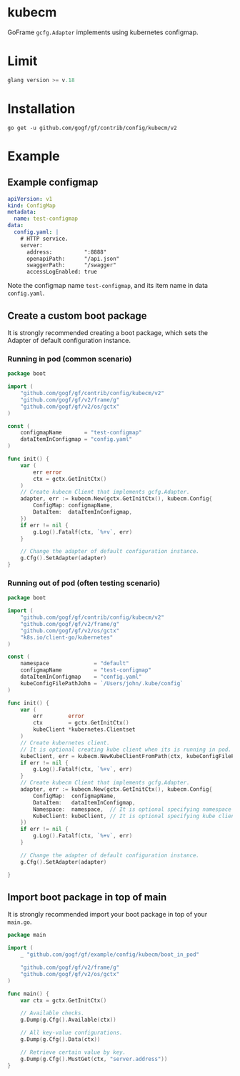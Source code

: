 # kubecm
GoFrame `gcfg.Adapter` implements using kubernetes configmap.

# Limit

```go
glang version >= v.18
```

# Installation
```
go get -u github.com/gogf/gf/contrib/config/kubecm/v2
```

# Example

## Example configmap
```yaml
apiVersion: v1
kind: ConfigMap
metadata:
  name: test-configmap
data:
  config.yaml: |
    # HTTP service.
    server:
      address:          ":8888"
      openapiPath:      "/api.json"
      swaggerPath:      "/swagger"
      accessLogEnabled: true
```

Note the configmap name `test-configmap`, and its item name in data `config.yaml`.


## Create a custom boot package

It is strongly recommended creating a boot package, 
which sets the Adapter of default configuration instance.

### Running in pod (common scenario)
```go
package boot

import (
	"github.com/gogf/gf/contrib/config/kubecm/v2"
	"github.com/gogf/gf/v2/frame/g"
	"github.com/gogf/gf/v2/os/gctx"
)

const (
	configmapName       = "test-configmap"
	dataItemInConfigmap = "config.yaml"
)

func init() {
	var (
		err error
		ctx = gctx.GetInitCtx()
	)
	// Create kubecm Client that implements gcfg.Adapter.
	adapter, err := kubecm.New(gctx.GetInitCtx(), kubecm.Config{
		ConfigMap: configmapName,
		DataItem:  dataItemInConfigmap,
	})
	if err != nil {
		g.Log().Fatalf(ctx, `%+v`, err)
	}

	// Change the adapter of default configuration instance.
	g.Cfg().SetAdapter(adapter)
}
```

### Running out of pod (often testing scenario)
```go
package boot

import (
	"github.com/gogf/gf/contrib/config/kubecm/v2"
	"github.com/gogf/gf/v2/frame/g"
	"github.com/gogf/gf/v2/os/gctx"
	"k8s.io/client-go/kubernetes"
)

const (
	namespace              = "default"
	configmapName          = "test-configmap"
	dataItemInConfigmap    = "config.yaml"
	kubeConfigFilePathJohn = `/Users/john/.kube/config`
)

func init() {
	var (
		err        error
		ctx        = gctx.GetInitCtx()
		kubeClient *kubernetes.Clientset
	)
	// Create kubernetes client.
	// It is optional creating kube client when its is running in pod.
	kubeClient, err = kubecm.NewKubeClientFromPath(ctx, kubeConfigFilePathJohn)
	if err != nil {
		g.Log().Fatalf(ctx, `%+v`, err)
	}
	// Create kubecm Client that implements gcfg.Adapter.
	adapter, err := kubecm.New(gctx.GetInitCtx(), kubecm.Config{
		ConfigMap:  configmapName,
		DataItem:   dataItemInConfigmap,
		Namespace:  namespace,  // It is optional specifying namespace when its is running in pod.
		KubeClient: kubeClient, // It is optional specifying kube client when its is running in pod.
	})
	if err != nil {
		g.Log().Fatalf(ctx, `%+v`, err)
	}

	// Change the adapter of default configuration instance.
	g.Cfg().SetAdapter(adapter)

}
```

## Import boot package in top of main

It is strongly recommended import your boot package in top of your `main.go`.

```go
package main

import (
	_ "github.com/gogf/gf/example/config/kubecm/boot_in_pod"

	"github.com/gogf/gf/v2/frame/g"
	"github.com/gogf/gf/v2/os/gctx"
)

func main() {
	var ctx = gctx.GetInitCtx()

	// Available checks.
	g.Dump(g.Cfg().Available(ctx))

	// All key-value configurations.
	g.Dump(g.Cfg().Data(ctx))

	// Retrieve certain value by key.
	g.Dump(g.Cfg().MustGet(ctx, "server.address"))
}

```

